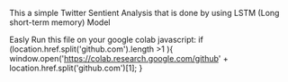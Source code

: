 This a simple Twitter Sentient Analysis that is done by using LSTM (Long short-term memory) Model

Easly Run this file on your google colab javascript:
if (location.href.split('github.com').length >1 ){
	window.open('https://colab.research.google.com/github' + 
	location.href.split('github.com')[1];
}
